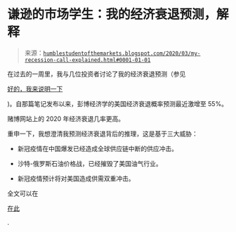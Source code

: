 <!--yml

分类：未分类

日期：2024-05-18 02:19:52

-->

# 谦逊的市场学生：我的经济衰退预测，解释

> 来源：[`humblestudentofthemarkets.blogspot.com/2020/03/my-recession-call-explained.html#0001-01-01`](https://humblestudentofthemarkets.blogspot.com/2020/03/my-recession-call-explained.html#0001-01-01)

在过去的一周里，我与几位投资者讨论了我的经济衰退预测（参见

[好的，我来说明一下](https://humblestudentofthemarkets.com/2020/03/09/ok-im-calling-it/)

)。自那篇笔记发布以来，彭博经济学的美国经济衰退概率预测最近激增至 55%。

赌博网站上的 2020 年经济衰退几率更高。

重申一下，我想澄清我预测经济衰退背后的推理，这是基于三大威胁：

+   新冠疫情在中国爆发已经造成全球供应链中断的供应冲击。

+   沙特-俄罗斯石油价格战，已经摧毁了美国油气行业。

+   新冠疫情预计将对美国造成供需双重冲击。

全文可以在

[在此](https://humblestudentofthemarkets.com/2020/03/14/my-recession-call-explained/)

.

